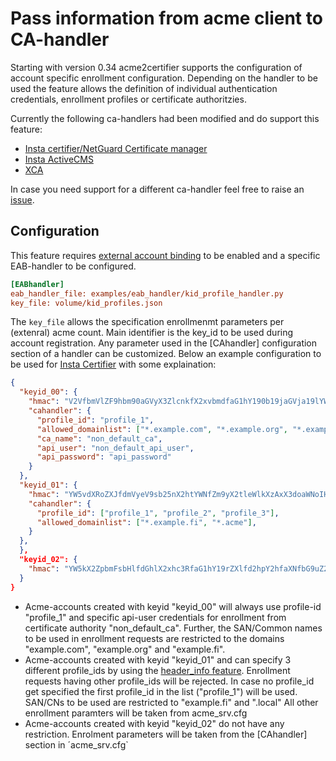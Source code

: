 <!-- markdownlint-disable  MD013 -->
<!-- wiki-title Account profiling -->
# Pass information from acme client to CA-handler

Starting with  version 0.34 acme2certifier supports the configuration of account specific enrollment configuration. Depending on the handler to be used the feature allows the definition of individual authentication credentials, enrollment profiles or certificate authoritzies.

Currently the following ca-handlers had been modified and do support this feature:

- [Insta certifier/NetGuard Certificate manager](certifier.md)
- [Insta ActiveCMS](asa.md)
- [XCA](xca.md)

In case you need support for a different ca-handler feel free to raise an [issue](https://github.com/grindsa/acme2certifier/issues/new).

## Configuration

This feature requires [external account binding](eab.md) to be enabled and a specific EAB-handler to be configured.

```cfg
[EABhandler]
eab_handler_file: examples/eab_handler/kid_profile_handler.py
key_file: volume/kid_profiles.json
```

The `key_file` allows the specification enrollmenmt parameters per (extenral) acme count. Main identifier is the key_id to be used during account registration. Any parameter used in the [CAhandler] configuration section of a handler can be customized. Below an example configuration to be used for [Insta Certifier](certifier.md) with some explaination:

```json
{
  "keyid_00": {
    "hmac": "V2VfbmVlZF9hbm90aGVyX3ZlcnkfX2xvbmdfaG1hY190b19jaGVja19lYWJfZm9yX2tleWlkXzAwX2FzX2xlZ29fZW5mb3JjZXNfYW5faG1hY19sb25nZXJfdGhhbl8yNTZfYml0cw",
    "cahandler": {
      "profile_id": "profile_1",
      "allowed_domainlist": ["*.example.com", "*.example.org", "*.example.fi"],
      "ca_name": "non_default_ca",
      "api_user": "non_default_api_user",
      "api_password": "api_password"
    }
  },
  "keyid_01": {
    "hmac": "YW5vdXRoZXJfdmVyeV9sb25nX2htYWNfZm9yX2tleWlkXzAxX3doaWNoIHdpbGxfYmUgdXNlZF9kdXJpbmcgcmVncmVzc2lvbg",
    "cahandler": {
      "profile_id": ["profile_1", "profile_2", "profile_3"],
      "allowed_domainlist": ["*.example.fi", "*.acme"],
    }
  },
  },
  "keyid_02": {
    "hmac": "YW5kX2ZpbmFsbHlfdGhlX2xhc3RfaG1hY19rZXlfd2hpY2hfaXNfbG9uZ2VyX3RoYW5fMjU2X2JpdHNfYW5kX3Nob3VsZF93b3Jr"
  }
}
```

- Acme-accounts created with keyid "keyid_00" will always use profile-id "profile_1" and specific api-user credentials for enrollment from certificate authority "non_default_ca". Further, the SAN/Common names to be used in enrollment requests are restricted to the domains "example.com", "example.org" and "example.fi".
- Acme-accounts created with keyid "keyid_01" and can specify 3 different profile_ids by using the [header_info feature](header_info.md). Enrollment requests having other profile_ids will be rejected. In case no profile_id get specified the first profile_id in the list ("profile_1") will be used. SAN/CNs to be used are restricted to "example.fi" and ".local" All other enrollment paramters will be taken from acme_srv.cfg
- Acme-accounts created with keyid "keyid_02" do not have any restriction. Enrolment parameters will be taken from the [CAhandler] section in ´acme_srv.cfg`
